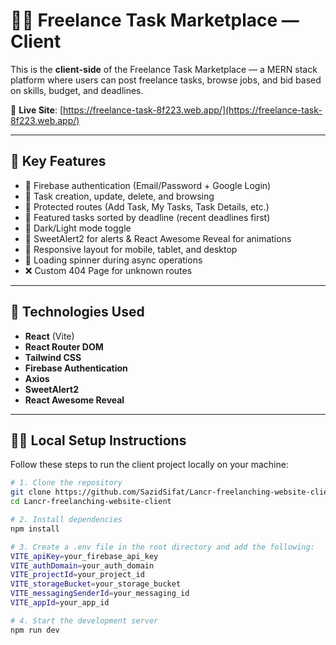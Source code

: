 # 🧑‍💻 Freelance Task Marketplace — Client

This is the **client-side** of the Freelance Task Marketplace — a MERN stack platform where users can post freelance tasks, browse jobs, and bid based on skills, budget, and deadlines.

🔗 **Live Site**: [https://freelance-task-8f223.web.app/](https://freelance-task-8f223.web.app/)

---

## 🚀 Key Features

- 🔐 Firebase authentication (Email/Password + Google Login)
- 🧾 Task creation, update, delete, and browsing
- 🧭 Protected routes (Add Task, My Tasks, Task Details, etc.)
- 📆 Featured tasks sorted by deadline (recent deadlines first)
- 🌙 Dark/Light mode toggle
- 🎉 SweetAlert2 for alerts & React Awesome Reveal for animations
- 📱 Responsive layout for mobile, tablet, and desktop
- 🔄 Loading spinner during async operations
- ❌ Custom 404 Page for unknown routes

---

## 🔧 Technologies Used

- **React** (Vite)
- **React Router DOM**
- **Tailwind CSS**
- **Firebase Authentication**
- **Axios**
- **SweetAlert2**
- **React Awesome Reveal**

---

## 🧑‍💻 Local Setup Instructions

Follow these steps to run the client project locally on your machine:

```bash
# 1. Clone the repository
git clone https://github.com/SazidSifat/Lancr-freelanching-website-client.git
cd Lancr-freelanching-website-client

# 2. Install dependencies
npm install

# 3. Create a .env file in the root directory and add the following:
VITE_apiKey=your_firebase_api_key
VITE_authDomain=your_auth_domain
VITE_projectId=your_project_id
VITE_storageBucket=your_storage_bucket
VITE_messagingSenderId=your_messaging_id
VITE_appId=your_app_id

# 4. Start the development server
npm run dev
